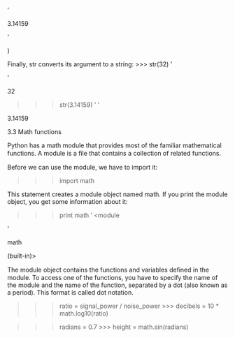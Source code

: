 ’

3.14159

’

)

Finally, str converts its argument to a string: >>> str(32) ’

’

32

>>> str(3.14159) ’ ’

3.14159

3.3 Math functions

Python has a math module that provides most of the familiar mathematical functions. A module is a ﬁle that contains a collection of related functions.

Before we can use the module, we have to import it:

>>> import math

This statement creates a module object named math. If you print the module object, you get some information about it:

>>> print math ’ <module

’

math

(built-in)>

The module object contains the functions and variables deﬁned in the module. To access one of the functions, you have to specify the name of the module and the name of the function, separated by a dot (also known as a period). This format is called dot notation.

>>> ratio = signal_power / noise_power >>> decibels = 10 * math.log10(ratio)

>>> radians = 0.7 >>> height = math.sin(radians)